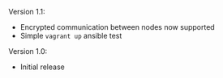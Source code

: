 Version 1.1:
 - Encrypted communication between nodes now supported
 - Simple `vagrant up` ansible test

Version 1.0:
 - Initial release
